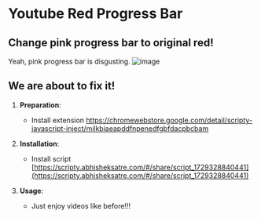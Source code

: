 # Youtube Red Progress Bar

## Change pink progress bar to original red!


Yeah, pink progress bar is disgusting. 
![image](https://github.com/user-attachments/assets/4ad9dc9a-2709-4747-b272-1e8963b55d54)
## We are about to fix it!

1. **Preparation**: 
    - Install extension https://chromewebstore.google.com/detail/scripty-javascript-inject/milkbiaeapddfnpenedfgbfdacpbcbam 

2. **Installation**:
    - Install script [https://scripty.abhisheksatre.com/#/share/script_1729328840441](https://scripty.abhisheksatre.com/#/share/script_1729328840441)

3. **Usage**:
    - Just enjoy videos like before!!!
